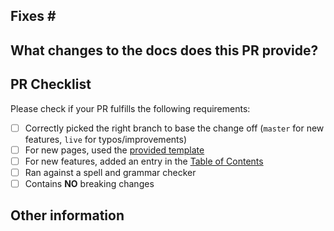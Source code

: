 <!-- When opening a PR, start by forking this repository. Then, based on the type of change you're making you'll need to create a new branch from either the `master` or `live` branches:

For documentation for new features, please base your fork off the master branch.

If you have a typo or existing document improvement to an already shipped feature, please base your change off of the [live branch](https://github.com/MicrosoftDocs/WindowsCommunityToolkitDocs/tree/live).  This will allow us to get the change to the published documentation between releases.

We will periodically merge updates from the live branch to master to keep master in-sync with the published docs.  When we make a new release, we will push master to the live branch in order to publish documentation for new features.

Documentation Links
**This link is currently only available for Microsoft Employees** - [Staging review from 'master' branch](https://review.docs.microsoft.com/windows/communitytoolkit/?branch=master)
- [Live site from 'live' branch](https://docs.microsoft.com/windows/communitytoolkit) -->

## Fixes # <!-- Link to relevant issue or Feature PR of the Windows Community Toolkit repo (for ex: #1234) which will create a reference to the associated issue and PR once it is created-->

## What changes to the docs does this PR provide?
<!-- Please describe the updated information in detail -->

## PR Checklist

Please check if your PR fulfills the following requirements:

- [ ] Correctly picked the right branch to base the change off (`master` for new features, `live` for typos/improvements)
- [ ] For new pages, used the [provided template](https://github.com/MicrosoftDocs/WindowsCommunityToolkitDocs/blob/master/docs/.template.md)
- [ ] For new features, added an entry in the [Table of Contents](https://github.com/MicrosoftDocs/WindowsCommunityToolkitDocs/blob/master/docs/toc.md)
- [ ] Ran against a spell and grammar checker 
- [ ] Contains **NO** breaking changes

<!-- If this PR contains a breaking change, please describe the impact and migration path for existing applications below. 
     Please note that breaking changes are likely to be rejected. -->


## Other information
